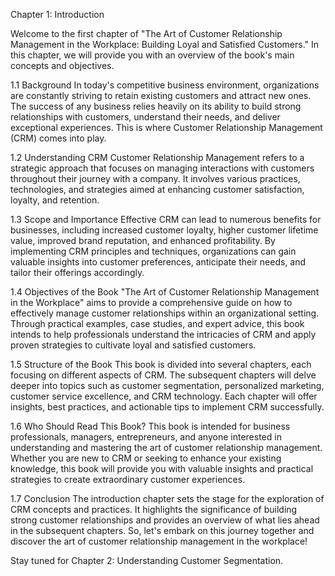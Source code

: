 Chapter 1: Introduction

Welcome to the first chapter of "The Art of Customer Relationship Management in the Workplace: Building Loyal and Satisfied Customers." In this chapter, we will provide you with an overview of the book's main concepts and objectives.

1.1 Background In today's competitive business environment, organizations are constantly striving to retain existing customers and attract new ones. The success of any business relies heavily on its ability to build strong relationships with customers, understand their needs, and deliver exceptional experiences. This is where Customer Relationship Management (CRM) comes into play.

1.2 Understanding CRM Customer Relationship Management refers to a strategic approach that focuses on managing interactions with customers throughout their journey with a company. It involves various practices, technologies, and strategies aimed at enhancing customer satisfaction, loyalty, and retention.

1.3 Scope and Importance Effective CRM can lead to numerous benefits for businesses, including increased customer loyalty, higher customer lifetime value, improved brand reputation, and enhanced profitability. By implementing CRM principles and techniques, organizations can gain valuable insights into customer preferences, anticipate their needs, and tailor their offerings accordingly.

1.4 Objectives of the Book "The Art of Customer Relationship Management in the Workplace" aims to provide a comprehensive guide on how to effectively manage customer relationships within an organizational setting. Through practical examples, case studies, and expert advice, this book intends to help professionals understand the intricacies of CRM and apply proven strategies to cultivate loyal and satisfied customers.

1.5 Structure of the Book This book is divided into several chapters, each focusing on different aspects of CRM. The subsequent chapters will delve deeper into topics such as customer segmentation, personalized marketing, customer service excellence, and CRM technology. Each chapter will offer insights, best practices, and actionable tips to implement CRM successfully.

1.6 Who Should Read This Book? This book is intended for business professionals, managers, entrepreneurs, and anyone interested in understanding and mastering the art of customer relationship management. Whether you are new to CRM or seeking to enhance your existing knowledge, this book will provide you with valuable insights and practical strategies to create extraordinary customer experiences.

1.7 Conclusion The introduction chapter sets the stage for the exploration of CRM concepts and practices. It highlights the significance of building strong customer relationships and provides an overview of what lies ahead in the subsequent chapters. So, let's embark on this journey together and discover the art of customer relationship management in the workplace!

Stay tuned for Chapter 2: Understanding Customer Segmentation.
